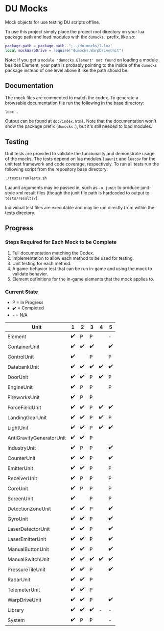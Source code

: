 # DU Mocks

Mock objects for use testing DU scripts offline.

To use this project simply place the project root directory on your lua package path and load modules with the `dumocks.` prefix, like so:

```lua
package.path = package.path..";../du-mocks/?.lua"
local mockWarpDrive = require("dumocks.WarpDriveUnit")
```

Note: If you get a `module 'dumocks.Element' not found` on loading a module besides Element, your path is probably pointing to the inside of the `dumocks` package instead of one level above it like the path should be.

## Documentation

The mock files are commented to match the codex. To generate a browsable documentation file run the following in the base directory:

```sh
ldoc .
```

Output can be found at `doc/index.html`. Note that the documentation won't show the package prefix (`dumocks.`), but it's still needed to load modules.

## Testing

Unit tests are provided to validate the funcionality and demonstrate usage of the mocks. The tests depend on lua modules `luaunit` and `luacov` for the unit test framework and code coverage, respectively. To run all tests run the following script from the repository base directory:

```sh
./tests/runTests.sh
```

Luaunit arguments may be passed in, such as `-o junit` to produce junit-style xml result files (though the junit file path is hardcoded to output to `tests/results/`).

Individual test files are executable and may be run directly from within the tests directory.

## Progress

### Steps Required for Each Mock to be Complete

1. Full documentation matching the Codex.
2. Implementation to allow each method to be used for testing.
3. Unit testing for each method.
4. A game-behavior test that can be run in-game and using the mock to validate behavior.
5. Element definitions for the in-game elements that the mock applies to.

### Current State

* P = In Progress
* :heavy_check_mark: = Completed
* `-` = N/A

| Unit | 1 | 2 | 3 | 4 | 5 |
| ---- | - | - | - | - | - |
| Element | :heavy_check_mark: | P | P | | - |
| ContainerUnit | :heavy_check_mark: | :heavy_check_mark: | :heavy_check_mark: | | :heavy_check_mark: |
| ControlUnit | :heavy_check_mark: | | P | | P |
| DatabankUnit | :heavy_check_mark: | :heavy_check_mark: | :heavy_check_mark: | :heavy_check_mark: | :heavy_check_mark: |
| DoorUnit | :heavy_check_mark: | :heavy_check_mark: | P | :heavy_check_mark: | P |
| EngineUnit | :heavy_check_mark: | P | P | | P |
| FireworksUnit | :heavy_check_mark: | P | P | | |
| ForceFieldUnit | :heavy_check_mark: | :heavy_check_mark: | P | :heavy_check_mark: | :heavy_check_mark: |
| LandingGearUnit | :heavy_check_mark: | :heavy_check_mark: | P | :heavy_check_mark: | P |
| LightUnit | :heavy_check_mark: | :heavy_check_mark: | P | :heavy_check_mark: | :heavy_check_mark: |
| AntiGravityGeneratorUnit | :heavy_check_mark: | :heavy_check_mark: | P | | |
| IndustryUnit | :heavy_check_mark: | P | P | | :heavy_check_mark: |
| CounterUnit | :heavy_check_mark: | :heavy_check_mark: | P | | :heavy_check_mark: |
| EmitterUnit | :heavy_check_mark: | :heavy_check_mark: | P | | P |
| ReceiverUnit | :heavy_check_mark: | P | P | | P |
| CoreUnit | :heavy_check_mark: | P | P | | P |
| ScreenUnit | :heavy_check_mark: | | P | | P |
| DetectionZoneUnit | :heavy_check_mark: | :heavy_check_mark: | P | | :heavy_check_mark: |
| GyroUnit | :heavy_check_mark: | :heavy_check_mark: | P | | :heavy_check_mark: |
| LaserDetectorUnit | :heavy_check_mark: | :heavy_check_mark: | P | | :heavy_check_mark: |
| LaserEmitterUnit | :heavy_check_mark: | :heavy_check_mark: | P | | :heavy_check_mark: |
| ManualButtonUnit | :heavy_check_mark: | :heavy_check_mark: | P | | :heavy_check_mark: |
| ManualSwitchUnit | :heavy_check_mark: | :heavy_check_mark: | :heavy_check_mark: | :heavy_check_mark: | :heavy_check_mark: |
| PressureTileUnit | :heavy_check_mark: | :heavy_check_mark: | P | | :heavy_check_mark: |
| RadarUnit | :heavy_check_mark: | :heavy_check_mark: | P | | |
| TelemeterUnit | :heavy_check_mark: | :heavy_check_mark: | P | | |
| WarpDriveUnit | :heavy_check_mark: | :heavy_check_mark: | P | | :heavy_check_mark: |
| Library | :heavy_check_mark: | :heavy_check_mark: | :heavy_check_mark: | - | - |
| System | :heavy_check_mark: | P | P | | - |
